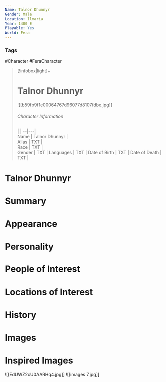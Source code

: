 ```yaml
---
Name: Talnor Dhunnyr
Gender: Male
Location: Ilmaria
Year: 1400 E
Playable: Yes
World: Fera
---
```


### Tags
#Character #FeraCharacter 

> [!infobox|light]+  
> # Talnor Dhunnyr  
> ![[b59fb9f1e00064767d96077d8107fdbe.jpg]]
> ###### Character Information
>  |   |
> --|---|  
> Name | Talnor Dhunnyr |  
> Alias | TXT |  
> Race | TXT |  
> Gender | TXT |
> Languages | TXT |
> Date of Birth | TXT |
> Date of Death | TXT |

# Talnor Dhunnyr

# Summary

# Appearance

# Personality

# People of Interest

# Locations of Interest

# History

# Images

# Inspired Images
![[EdUWZ2cU0AARHq4.jpg]]
![[images 7.jpg]]